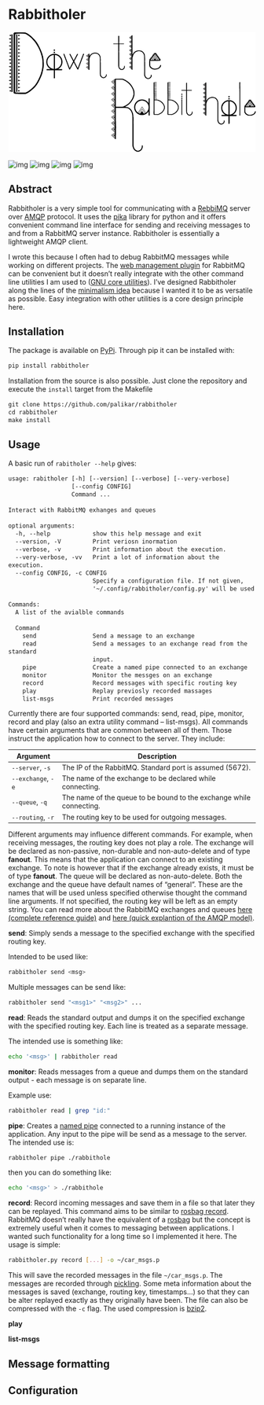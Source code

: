 # Rabbitholer

![img](./down_the_whole.png)

![img](https://travis-ci.org/palikar/rabbitholer.svg?branch=master) ![img](https://pyup.io/repos/github/palikar/rabbitholer/shield.svg) ![img](https://pyup.io/repos/github/palikar/rabbitholer/python-3-shield.svg) ![img](https://coveralls.io/repos/github/palikar/rabbitholer/badge.svg?branch=master)


## Abstract

Rabbitholer is a very simple tool for communicating with a [RebbiMQ](https://en.wikipedia.org/wiki/RabbitMQ) server over [AMQP](https://en.wikipedia.org/wiki/Advanced_Message_Queuing_Protocol) protocol. It uses the [pika](https://pika.readthedocs.io/en/stable/) library for python and it offers convenient command line interface for sending and receiving messages to and from a RabbitMQ server instance. Rabbitholer is essentially a lightweight AMQP client.



I wrote this because I often had to debug RabbitMQ messages while working on different projects. The [web management plugin](https://www.rabbitmq.com/management.html) for RabbitMQ can be convenient but it doesn&rsquo;t really integrate with the other command line utilities I am used to ([GNU core utilities](https://www.gnu.org/software/coreutils/)). I&rsquo;ve designed Rabbitholer along the lines of the [minimalism idea](http://minifesto.org/) because I wanted it to be as versatile as possible. Easy integration with other utilities is a core design principle here.


## Installation

The package is available on [PyPi](https://pypi.org/project/rabbitholer/). Through pip it can be installed with:

```sh
pip install rabbitholer
```



Installation from the source is also possible. Just clone the repository and execute the `install` target from the Makefile

```cd
git clone https://github.com/palikar/rabbitholer
cd rabbitholer
make install
```


## Usage

A basic run of `rabitholer --help` gives:

```
usage: rabitholer [-h] [--version] [--verbose] [--very-verbose]
                  [--config CONFIG]
                  Command ...

Interact with RabbitMQ exhanges and queues

optional arguments:
  -h, --help            show this help message and exit
  --version, -V         Print veriosn inormation
  --verbose, -v         Print information about the execution.
  --very-verbose, -vv   Print a lot of information about the execution.
  --config CONFIG, -c CONFIG
                        Specify a configuration file. If not given,
                        '~/.config/rabbitholer/config.py' will be used

Commands:
  A list of the avialble commands

  Command
    send                Send a message to an exchange
    read                Send a messages to an exchange read from the standard
                        input.
    pipe                Create a named pipe connected to an exchange
    monitor             Monitor the messges on an exchange
    record              Record messages with specific routing key
    play                Replay previosly recorded massages
    list-msgs           Print recorded messages

```

Currently there are four supported commands: send, read, pipe, monitor, record and play (also an extra utility command &#x2013; list-msgs). All commands have certain arguments that are common between all of them. Those instruct the application how to connect to the server. They include:

| Argument           | Description                                                         |
|------------------ |------------------------------------------------------------------- |
| `--server`, `-s`   | The IP of the RabbitMQ. Standard port is assumed (5672).            |
| `--exchange`, `-e` | The name of the exchange to be declared while connecting.           |
| `--queue`, `-q`    | The name of the queue to be bound to the exchange while connecting. |
| `--routing`, `-r`  | The routing key to be used for outgoing messages.                   |

Different arguments may influence different commands. For example, when receiving messages, the routing key does not play a role. The exchange will be declared as non-passive, non-durable and non-auto-delete and of type **fanout**. This means that the application can connect to an existing exchange. To note is however that if the exchange already exists, it must be of type **fanout**. The queue will be declared as non-auto-delete. Both the exchange and the queue have default names of &ldquo;general&rdquo;. These are the names that will be used unless specified otherwise thought the command line arguments. If not specified, the routing key will be left as an empty string. You can read more about the RabbitMQ exchanges and queues [here (complete reference guide)](https://www.rabbitmq.com/amqp-0-9-1-reference.html) and [here (quick explantion of the AMQP model)](https://www.rabbitmq.com/tutorials/amqp-concepts.html).



**send**: Simply sends a message to the specified exchange with the specified routing key.

Intended to be used like:

```sh
rabbitholer send <msg>
```

Multiple messages can be send like:

```sh
rabbitholer send "<msg1>" "<msg2>" ...
```



**read**: Reads the standard output and dumps it on the specified exchange with the specified routing key. Each line is treated as a separate message.

The intended use is something like:

```sh
echo '<msg>' | rabbitholer read
```



**monitor**: Reads messages from a queue and dumps them on the standard output - each message is on separate line.

Example use:

```sh
rabbitholer read | grep "id:"
```



**pipe**: Creates a [named pipe](https://en.wikipedia.org/wiki/Named_pipe) connected to a running instance of the application. Any input to the pipe will be send as a message to the server. The intended use is:

```sh
rabbitholer pipe ./rabbithole
```

then you can do something like:

```sh
echo '<msg>' > ./rabbithole
```

**record**: Record incoming messages and save them in a file so that later they can be replayed. This command aims to be similar to [rosbag record](http://wiki.ros.org/rosbag/Commandline#rosbag_record). RabbitMQ doesn&rsquo;t really have the equivalent of a [rosbag](http://wiki.ros.org/rosbag/Commandline#rosbag_record) but the concept is extremely useful when it comes to messaging between applications. I wanted such functionality for a long time so I implemented it here. The usage is simple:

```sh
rabbitholer.py record [...] -o ~/car_msgs.p
```

This will save the recorded messages in the file `~/car_msgs.p`. The messages are recorded through [pickling](https://docs.python.org/3/library/pickle.html). Some meta information about the messages is saved (exchange, routing key, timestamps&#x2026;) so that they can be alter replayed exactly as they originally have been. The file can also be compressed with the `-c` flag. The used compression is [bzip2](https://en.wikipedia.org/wiki/Bzip2).

**play**

**list-msgs**


## Message formatting


## Configuration
